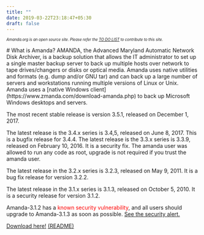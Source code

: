 ```yaml
---
title: ""
date: 2019-03-22T23:18:47+05:30
draft: false
---
```


*<sub><sub>Amanda.org is an open source site. Please refer the [TO DO LIST](/to_do) to contribute to this site.</sub></sub>*

<span id="text_in_focus">
# What is Amanda?
AMANDA, the Advanced Maryland Automatic Network Disk Archiver, is a backup solution that allows the IT administrator to set up a single master backup server to back up multiple hosts over network to tape drives/changers or disks or optical media. Amanda uses native utilities and formats (e.g. dump and/or GNU tar) and can back up a large number of servers and workstations running multiple versions of Linux or Unix. Amanda uses a [native Windows client](https://www.zmanda.com/download-amanda.php) to back up Microsoft Windows desktops and servers.

The most recent stable release is version 3.5.1, released on December 1, 2017.

The latest release is the 3.4.x series is 3.4,5, released on June 8, 2017. This is a bugfix release for 3.4.4.
The latest release is the 3.3.x series is 3.3.9, released on February 10, 2016. It is a security fix. The amanda user was allowed to run any code as root, upgrade is not required if you trust the amanda user.

The latest release in the 3.2.x series is 3.2.3, released on May 9, 2011. It is a bug fix release for version 3.2.2.

The latest release in the 3.1.x series is 3.1.3, released on October 5, 2010. It is a security release for version 3.1.2.

Amanda-3.1.2 has a <span style="color:red;">known security vulnerability</span>, and all users should upgrade to Amanda-3.1.3 as soon as possible. [See the security alert.](./download/_security)

[Download here!](./download) [(README)](./about/_readme)
</span>

<!-- [amanada](_about)
[release notes](_release)
[copyright](_copyright)
[download](_download) -->